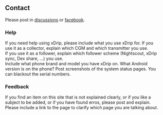 ## Contact      
Please post in [discussions](https://github.com/NightscoutFoundation/xDrip/discussions) or [facebook](https://www.facebook.com/groups/xDripG5).  
  
### Help  
If you need help using xDrip, please include what you use xDrip for.  If you use it as a collector, explain which CGM and which transmitter you use.  
If you use it as a follower, explain which follower scheme (Nightscout, xDrip sync, Dex share, ...) you use.  
Include what phone brand and model you have xDrip on.  What Android version is on the phone?
Post screenshots of the system status pages.  You can blackout the serial numbers.  

### Feedback  
If you find an item on this site that is not explained clearly, or if you like a subject to be added, or if you have found erros, please post and explain.  Please include a link to the page to clarify which page you are talking about.  
